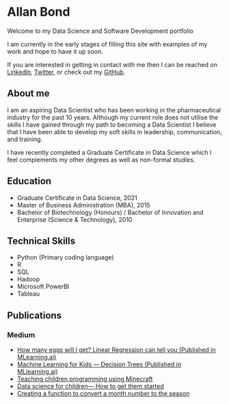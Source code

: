 # Allan Bond

Welcome to my Data Science and Software Development portfolio

I am currently in the early stages of filling this site with examples of my work and hope to have it up soon.

If you are interested in getting in contact with me then I can be reached on [Linkedln](https://www.linkedin.com/in/allanbond/), [Twitter](https://twitter.com/allanjbond), or check out my [GitHub](https://github.com/allan-bond).

## About me

I am an aspiring Data Scientist who has been working in the pharmaceutical industry for the past 10 years. Although my current role does not utilise the skills I have gained through my path to becoming a Data Scientist I believe that I have been able to develop my soft skills in leadership, communication, and training.

I have recently completed a Graduate Certificate in Data Science which I feel complements my other degrees as well as non-formal studies.

## Education

- Graduate Certificate in Data Science, 2021 
- Master of Business Administration (MBA), 2015
- Bachelor of Biotechnology (Honours) / Bachelor of Innovation and Enterprise (Science & Technology), 2010

## Technical Skills
- Python (Primary coding language)
- R
- SQL
- Hadoop 
- Microsoft PowerBI
- Tableau

## Publications

### Medium

- [How many eggs will I get? Linear Regression can tell you (Published in MLearning.ai)](https://medium.com/mlearning-ai/how-many-eggs-will-i-get-linear-regression-can-tell-you-d7d0e5968a4c)
- [Machine Learning for Kids — Decision Trees (Published in MLlearning.ai)](https://medium.com/mlearning-ai/machine-learning-for-kids-decision-trees-db9853dca27d)
- [Teaching children programming using Minecraft](https://allanbond.medium.com/teaching-children-programming-using-minecraft-6a537d38f4dd)
- [Data science for children— How to get them started](https://allanbond.medium.com/machine-learning-for-kids-1f47d656bee0)
- [Creating a function to convert a month number to the season](https://allanbond.medium.com/creating-a-function-to-convert-a-month-number-to-the-season-a40237966ef3)
